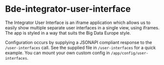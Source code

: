 # Bde-integrator-user-interface

The Integrator User Interface is an iframe application which allows us to easily
show multiple separate user interfaces in a single view, using iframes.  The app
is styled in a way that suits the Big Data Europe style.

Configuration occurs by supplying a JSONAPI compliant response to the
`/user-interfaces` call.  See the supplied file in `/user-interfaces` for
a quick example. You can mount your own custom config in `/app/config/user-interfaces`.
